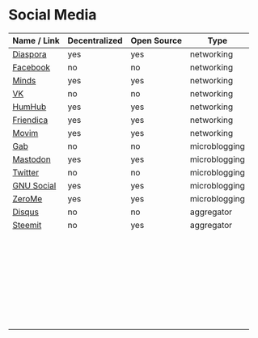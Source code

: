 # Social Media
| Name / Link                                      | Decentralized | Open Source | Type          |
| ------------------------------------------------ | ------------- | ----------- | ------------- |
| [Diaspora](https://diasporafoundation.org/)      | yes           | yes         | networking    |
| [Facebook](https://www.facebook.com/)            | no            | no          | networking    |
| [Minds](https://www.minds.com/)                  | yes           | yes         | networking    |
| [VK](https://vk.com/)                            | no            | no          | networking    |
| [HumHub](https://www.humhub.org/en)              | yes           | yes         | networking    |
| [Friendica](https://friendi.ca/)                 | yes           | yes         | networking    |
| [Movim](https://movim.eu/)                       | yes           | yes         | networking    |
| [Gab](https://gab.com/)                          | no            | no          | microblogging |
| [Mastodon](https://joinmastodon.org/)            | yes           | yes         | microblogging |
| [Twitter](https://twitter.com/)                  | no            | no          | microblogging |
| [GNU Social](https://gnu.io/social/)             | yes           | yes         | microblogging |
| [ZeroMe](https://github.com/HelloZeroNet/ZeroMe) | yes           | yes         | microblogging |
| [Disqus](https://disqus.com/)                    | no            | no          | aggregator    |
| [Steemit](https://steemit.com/)                  | no            | yes         | aggregator    |
| []() |  |  |  |
| []() |  |  |  |
| []() |  |  |  |
| []() |  |  |  |
| []() |  |  |  |
| []() |  |  |  |
| []() |  |  |  |
| []() |  |  |  |
| []() |  |  |  |
| []() |  |  |  |
| []() |  |  |  |
| []() |  |  |  |
| []() |  |  |  |
| []() |  |  |  |
| []() |  |  |  |
| []() |  |  |  |
| []() |  |  |  |
| []() |  |  |  |
| []() |  |  |  |
| []() |  |  |  |
| []() |  |  |  |
| []() |  |  |  |
| []() |  |  |  |
| []() |  |  |  |
| []() |  |  |  |
| []() |  |  |  |
| []() |  |  |  |
| []() |  |  |  |
| []() |  |  |  |
| []() |  |  |  |
| []() |  |  |  |
| []() |  |  |  |
